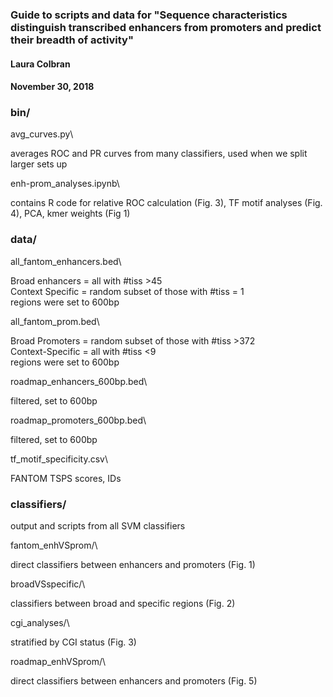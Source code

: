 ### Guide to scripts and data for "Sequence characteristics distinguish transcribed enhancers from promoters and predict their breadth of activity"
#### Laura Colbran
#### November 30, 2018

### bin/
avg_curves.py\

   averages ROC and PR curves from many classifiers, used when we split larger sets up


enh-prom_analyses.ipynb\

   contains R code for relative ROC calculation (Fig. 3), TF motif analyses (Fig. 4), PCA, kmer weights (Fig 1)


### data/
all_fantom_enhancers.bed\

   Broad enhancers = all with #tiss >45\
   Context Specific = random subset of those with #tiss = 1\
   regions were set to 600bp     


all_fantom_prom.bed\

   Broad Promoters = random subset of those with #tiss >372\
   Context-Specific = all with #tiss <9\
   regions were set to 600bp


roadmap_enhancers_600bp.bed\

   filtered, set to 600bp
 

roadmap_promoters_600bp.bed\

   filtered, set to 600bp


tf_motif_specificity.csv\

   FANTOM TSPS scores, IDs

### classifiers/
output and scripts from all SVM classifiers

fantom_enhVSprom/\

   direct classifiers between enhancers and promoters (Fig. 1)


broadVSspecific/\

   classifiers between broad and specific regions (Fig. 2)


cgi_analyses/\

   stratified by CGI status (Fig. 3)


roadmap_enhVSprom/\

   direct classifiers between enhancers and promoters (Fig. 5)
